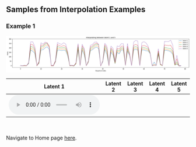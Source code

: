 <!-- exp 1c -->

## Samples from Interpolation Examples


### Example 1

<img src="Experiment1/interpolation_examples/Example1/latent_plot.png" alt="Ex 1 plot">

| Latent 1 | Latent 2 | Latent 3 | Latent 4 | Latent 5 | 
| --- | --- | --- | --- | --- | 
| <audio src="Experiment1/vae_f0_wavernn_web_samples/afp_f0/Example1.wav" controls style="width: 250px;"></audio> | | | | |

<br><br>
Navigate to Home page [here](https://d-byrne1.github.io/mscproject/index.html).
